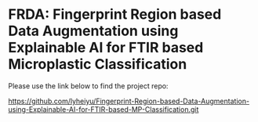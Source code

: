 # FRDA: Fingerprint Region based Data Augmentation using Explainable AI for FTIR based Microplastic Classification

Please use the link below to find the project repo:  

https://github.com/lyheiyu/Fingerprint-Region-based-Data-Augmentation-using-Explainable-AI-for-FTIR-based-MP-Classification.git
